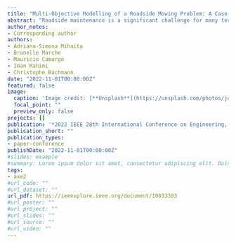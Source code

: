 ```yaml
---
title: "Multi-Objective Modelling of a Roadside Mowing Problem: A Case Study in France"
abstract: "Roadside maintenance is a significant challenge for many territories worldwide. For safety reasons, these roadsides have to be maintained regularly, which has a substantial economic impact requiring a significant investment of staff and material. This paper addresses the problem of planning optimal trajectories of mowing machines within a dedicated territory in order to meet several objective criteria such as: minimising the travel distance, the number of mowing machines, as well as minimising the time and the cost associated with each yearly operation. Firstly, we define the mathematical methodology of the multi-objective criteria that we need to calculate. Secondly, we propose a clustering approach based on the k-means algorithm in order to identify the best sub-sectors of road sections that each technical centre needs to plan in order and maintain using existing equipment. Thirdly, we apply an optimal routing between each cluster based on TomTom API routing and identify the distance used to formulate our multi-objective optimisation criteria to minimise the cost and the use time associated with various mowing scenarios. Finally, we analyse the best setup to satisfy all criteria in the current case study area and present future projections of a local versus global optimisation approach."
author_notes:
- Corresponding author
authors:
- Adriana-Simona Mihaita
- Brunelle Marche
- Mauricio Camargo
- Iman Rahimi
- Christophe Bachmann
date: "2022-11-01T00:00:00Z"
featured: false
image:
  caption: 'Image credit: [**Unsplash**](https://unsplash.com/photos/jdD8gXaTZsc)'
  focal_point: ""
  preview_only: false
projects: []
publication: '*2022 IEEE 28th International Conference on Engineering, Technology and Innovation (ICE/ITMC) & 31st International Association For Management of Technology (IAMOT) Joint Conference.*'
publication_short: ""
publication_types:
- paper-conference
publishDate: "2022-11-01T00:00:00Z"
#slides: example
#summary: Lorem ipsum dolor sit amet, consectetur adipiscing elit. Duis posuere tellus ac convallis placerat. Proin tincidunt magna sed ex sollicitudin condimentum.
tags:
- axe2
#url_code: ""
#url_dataset: ""
url_pdf: https://ieeexplore.ieee.org/document/10033303
#url_poster: ""
#url_project: ""
#url_slides: ""
#url_source: ""
#url_video: ""
---
```

